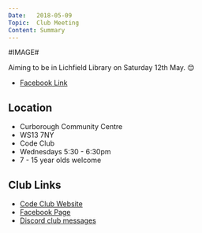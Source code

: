 ```yaml
---
Date:   2018-05-09
Topic:  Club Meeting
Content: Summary
---
```

#IMAGE#

Aiming to be in Lichfield Library on Saturday 12th May. 😊

* [Facebook Link](https://www.facebook.com/1481985248595237/posts/1539736606153434/)

## Location

* Curborough Community Centre
* WS13 7NY
* Code Club
* Wednesdays 5:30 - 6:30pm
* 7 - 15 year olds welcome

## Club Links

* [Code Club Website](https://lichfield-code-club.github.io/)
* [Facebook Page](https://www.facebook.com/LichfieldCoders)
* [Discord club messages](https://discord.gg/szz6xGK)
